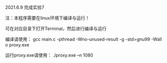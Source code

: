 2021.6.9 完成实验7

注：本程序需要在linux环境下编译与运行！

可在对应目录下打开Terminal，然后进行编译与运行

编译请使用：
gcc main.c -pthread -Wno-unused-result -g -std=gnu99 -Wall o proxy.exe

运行proxy.exe请使用：
./proxy.exe –n 1080